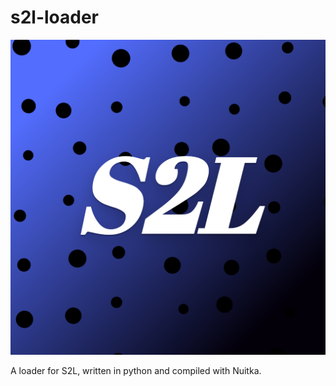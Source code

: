 # s2l-loader

![App Icon](https://raw.githubusercontent.com/python313again/s2l-loader/refs/heads/main/AppIcon%7Eios-marketing.png)

A loader for S2L, written in python and compiled with Nuitka.
